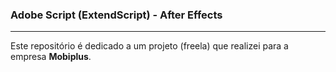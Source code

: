 <h3>Adobe Script (ExtendScript) - After Effects</h3>
<hr>
<p>Este repositório é dedicado a um projeto (freela) que realizei para a empresa <b>Mobiplus</b>.</p>